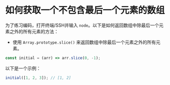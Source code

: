 # 如何获取一个不包含最后一个元素的数组

为了练习编码，打开终端/SSH并输入 `node`。以下是如何返回数组中除最后一个元素之外的所有元素的方法：

- 使用 `Array.prototype.slice()` 来返回数组中除最后一个元素之外的所有元素。

```js
const initial = (arr) => arr.slice(0, -1);
```

以下是一个示例：

```js
initial([1, 2, 3]); // [1, 2]
```
